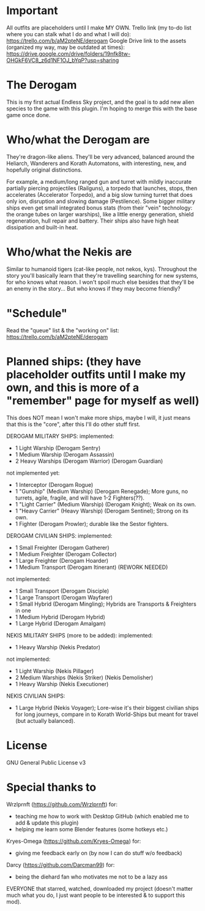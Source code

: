# Important
All outfits are placeholders until I make MY OWN.
Trello link (my to-do list where you can stalk what I do and what I will do): https://trello.com/b/aM2pteNE/derogam
Google Drive link to the assets (organized my way, may be outdated at times): https://drive.google.com/drive/folders/19nfk8tw-OHGkF6VC8_z6d1NF1OJ_bYqP?usp=sharing

# The Derogam
This is my first actual Endless Sky project, and the goal is to add new alien species to the game with this plugin. I'm hoping to merge this with the base game once done.


# Who/what the Derogam are

They're dragon-like aliens. They'll be very advanced, balanced around the Heliarch, Wanderers and Korath Automatons, with interesting, new, and hopefully original distinctions.

For example, a medium/long ranged gun and turret with mildly inaccurate partially piercing projectiles (Railguns), a torpedo that launches, stops, then accelerates (Accelerator Torpedo), and a big slow turning turret that does only ion, disruption and slowing damage (Pestilence). Some bigger military ships even get small integrated bonus stats (from their "vein" technology: the orange tubes on larger warships), like a little energy generation, shield regeneration, hull repair and battery. Their ships also have high heat dissipation and built-in heat.

# Who/what the Nekis are

Similar to humanoid tigers (cat-like people, not nekos, kys). Throughout the story you'll basically learn that they're travelling searching for new systems, for who knows what reason. I won't spoil much else besides that they'll be an enemy in the story... But who knows if they may become friendly?

# "Schedule"

Read the "queue" list & the "working on" list: https://trello.com/b/aM2pteNE/derogam

# Planned ships: (they have placeholder outfits until I make my own, and this is more of a "remember" page for myself as well)

This does NOT mean I won't make more ships, maybe I will, it just means that this is the "core", after this I'll do other stuff first.

DEROGAM MILITARY SHIPS:
implemented:
- 1 Light Warship (Derogam Sentry)
- 1 Medium Warship (Derogam Assassin)
- 2 Heavy Warships (Derogam Warrior) (Derogam Guardian)

not implemented yet:
- 1 Interceptor (Derogam Rogue)
- 1 "Gunship" (Medium Warship) (Derogam Renegade); More guns, no turrets, agile, fragile, and will have 1-2 Fighters(??).
- 1 "Light Carrier" (Medium Warship) (Derogam Knight); Weak on its own.
- 1 "Heavy Carrier" (Heavy Warship) (Derogam Sentinel); Strong on its own.
- 1 Fighter (Derogam Prowler); durable like the Sestor fighters.

DEROGAM CIVILIAN SHIPS:
implemented:
- 1 Small Freighter (Derogam Gatherer)
- 1 Medium Freighter (Derogam Collector)
- 1 Large Freighter (Derogam Hoarder)
- 1 Medium Transport (Derogam Itinerant) (REWORK NEEDED)

not implemented:
- 1 Small Transport (Derogam Disciple)
- 1 Large Transport (Derogam Wayfarer)
- 1 Small Hybrid (Derogam Mingling); Hybrids are Transports & Freighters in one
- 1 Medium Hybrid (Derogam Hybrid)
- 1 Large Hybrid (Derogam Amalgam)


NEKIS MILITARY SHIPS (more to be added):
implemented:
- 1 Heavy Warship (Nekis Predator)

not implemented:
- 1 Light Warship (Nekis Pillager)
- 2 Medium Warships (Nekis Striker) (Nekis Demolisher)
- 1 Heavy Warship (Nekis Executioner)

NEKIS CIVILIAN SHIPS:
- 1 Large Hybrid (Nekis Voyager); Lore-wise it's their biggest civilian ships for long journeys, compare in to Korath World-Ships but meant for travel (but actually balanced).

# License

GNU General Public License v3

# Special thanks to

Wrzlprnft (https://github.com/Wrzlprnft) for:
- teaching me how to work with Desktop GitHub (which enabled me to add & update this plugin)
- helping me learn some Blender features (some hotkeys etc.)

Kryes-Omega (https://github.com/Kryes-Omega) for:
- giving me feedback early on (by now I can do stuff w/o feedback)

Darcy (https://github.com/Darcman99) for:
- being the diehard fan who motivates me not to be a lazy ass

EVERYONE that starred, watched, downloaded my project (doesn't matter much what you do, I just want people to be interested & to support this mod).
